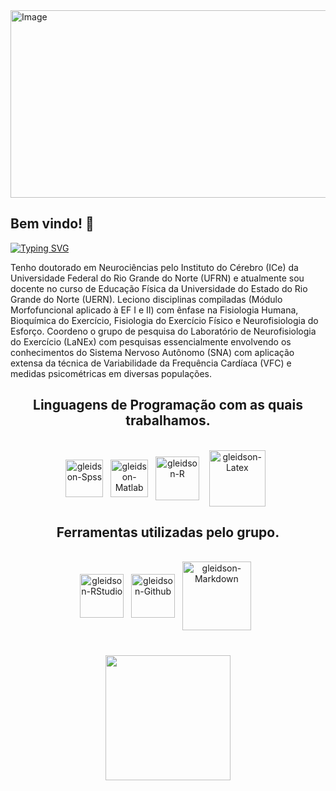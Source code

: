 <img width="2800" height="300" alt="Image" src="https://github.com/user-attachments/assets/c7aa129a-e35c-4d22-9f27-6b914a12ecc4" />

## Bem vindo! 👋

<a href="https://git.io/typing-svg"><img src="https://readme-typing-svg.demolab.com?font=Fira+Code&weight=500&size=24&pause=1000&color=2D0FF7&center=true&vCenter=true&width=900&height=60&lines=Ol%C3%A1+visitante+ou+aluno(a)!;Sou+o+Prof.+Gleidson+M.+Rebou%C3%A7as.;V%C3%A1+at%C3%A9+o+reposit%C3%B3rio+do+seu+interesse." alt="Typing SVG" /></a>

Tenho doutorado em Neurociências pelo Instituto do Cérebro (ICe) da Universidade Federal do Rio Grande do Norte (UFRN) e atualmente sou docente no curso de Educação Física da Universidade do Estado do Rio Grande do Norte (UERN). Leciono disciplinas compiladas (Módulo Morfofuncional aplicado à EF I e II) com ênfase na Fisiologia Humana, Bioquímica do Exercício, Fisiologia do Exercício Físico e Neurofisiologia do Esforço. Coordeno o grupo de pesquisa do Laboratório de Neurofisiologia do Exercício (LaNEx) com pesquisas essencialmente envolvendo os conhecimentos do Sistema Nervoso Autônomo (SNA) com aplicação extensa da técnica de Variabilidade da Frequência Cardíaca (VFC) e medidas psicométricas em diversas populações.

<div align="center">
 
## Linguagens de Programação com as quais trabalhamos.

<div style="display: inline_block"><br>
<img align="center" alt="gleidson-Spss" height="60" width="60" src="https://cdn.jsdelivr.net/gh/devicons/devicon/icons/spss/spss-plain.svg"/>&nbsp;&nbsp;
<img align="center" alt="gleidson-Matlab" height="60" width="60" src="https://cdn.jsdelivr.net/gh/devicons/devicon/icons/matlab/matlab-original.svg"/>&nbsp;&nbsp;
<img align="center" alt="gleidson-R" height="70" width="70" src="https://cdn.jsdelivr.net/gh/devicons/devicon/icons/r/r-original.svg"/>&nbsp;&nbsp;&nbsp;
<img align="center" alt="gleidson-Latex" height="90" width="90" src="https://cdn.jsdelivr.net/gh/devicons/devicon/icons/latex/latex-original.svg"/>&nbsp;&nbsp;

</div>

## Ferramentas utilizadas pelo grupo.
 
<div style="display: inline_block"><br>
<img align="center" alt="gleidson-RStudio" height="70" width="70" src="https://cdn.jsdelivr.net/gh/devicons/devicon/icons/rstudio/rstudio-original.svg"/>&nbsp;&nbsp;
<img align="center" alt="gleidson-Github" height="70" width="70" src="https://cdn.jsdelivr.net/gh/devicons/devicon/icons/github/github-original-wordmark.svg" />&nbsp;&nbsp;
<img align="center" alt="gleidson-Markdown" height="110" width="110" src="https://cdn.jsdelivr.net/gh/devicons/devicon@latest/icons/markdown/markdown-original.svg" />&nbsp;&nbsp;

</div>
</div>

  ##
  ##
  
<div align="center" style="margin: 40px 0">
   <a href="https://github.com/GleidsonUERN/github-profile-views-counter">
       <img width="200px" src="https://komarev.com/ghpvc/?username=GleidsonUERN&color=DE002D">
   </a>
</div>
